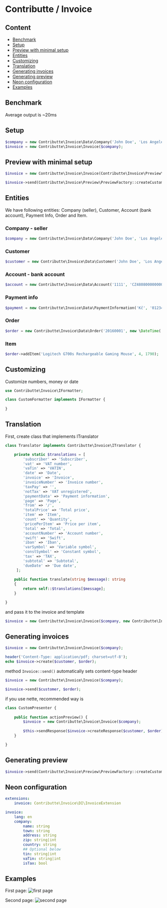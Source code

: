 # Contributte / Invoice

## Content

- [Benchmark](#benchmark)
- [Setup](#setup)
- [Preview with minimal setup](#preview-with-minimal-setup)
- [Entities](#entities)
- [Customizing](#customizing)
- [Translation](#translation)
- [Generating invoices](#generating-invoices)
- [Generating preview](#generating-preview)
- [Neon configuration](#neon-configuration)
- [Examples](#examples)

## Benchmark

Average output is ~20ms

## Setup

```php 
$company = new Contributte\Invoice\Data\Company('John Doe', 'Los Angeles', 'Cavetown', '720 55', 'USA', '0123456789', 'CZ0123456789');
$invoice = new Contributte\Invoice\Invoice($company);
```

## Preview with minimal setup

```php
$invoice = new Contributte\Invoice\Invoice(Contributte\Invoice\Preview\PreviewFactory::createCompany());

$invoice->send(Contributte\Invoice\Preview\PreviewFactory::createCustomer(), Contributte\Invoice\Preview\PreviewFactory::createOrder());
```

## Entities

We have following entities: Company (seller), Customer, Account (bank account), Payment Info, Order and Item.

### Company - seller

```php
$company = new Contributte\Invoice\Data\Company('John Doe', 'Los Angeles', 'Cavetown', '720 55', 'USA', '0123456789', 'CZ0123456789');
```

### Customer

```php
$customer = new Contributte\Invoice\Data\Customer('John Doe', 'Los Angeles', 'Cavetown', '720 55', 'USA');
```

### Account - bank account

```php
$account = new Contributte\Invoice\Data\Account('1111', 'CZ4808000000002353462015', 'GIGACZPX');
```

### Payment info

```php
$payment = new Contributte\Invoice\Data\PaymentInformation('Kč', '0123456789', '1234', 0.21);
```

### Order

```php
$order = new Contributte\Invoice\Data\Order('20160001', new \DateTime('+ 14 days'), $account, $payment);
```

### Item

```php
$order->addItem('Logitech G700s Rechargeable Gaming Mouse', 4, 1790);
```

## Customizing

Customize numbers, money or date

```php
use Contributte\Invoice\IFormatter;

class CustomFormatter implements IFormatter {
	
}
```

## Translation

First, create class that implements ITranslator

```php
class Translator implements Contributte\Invoice\ITranslator {

    private static $translations = [
        'subscriber' => 'Subscriber',
        'vat' => 'VAT number',
        'vaTin' => 'VATIN',
        'date' => 'Date',
        'invoice' => 'Invoice',
        'invoiceNumber' => 'Invoice number',
        'taxPay' => '',
        'notTax' => 'VAT unregistered',
        'paymentData' => 'Payment information',
        'page' => 'Page',
        'from' => '/',
        'totalPrice' => 'Total price',
        'item' => 'Item',
        'count' => 'Quantity',
        'pricePerItem' => 'Price per item',
        'total' => 'Total',
        'accountNumber' => 'Account number',
        'swift' => 'Swift',
        'iban' => 'Iban',
        'varSymbol' => 'Variable symbol',
        'constSymbol' => 'Constant symbol',
        'tax' => 'TAX',
        'subtotal' => 'Subtotal',
        'dueDate' => 'Due date',
     ];
    
    public function translate(string $message): string
	{
		return self::$translations[$message];
	}

}
```

and pass it to the invoice and template

```php
$invoice = new Contributte\Invoice\Invoice($company, new Contributte\Invoice\Templates\DefaultTemplate(new Translator()));
```

## Generating invoices

```php
$invoice = new Contributte\Invoice\Invoice($company);

header('Content-Type: application/pdf; charset=utf-8');
echo $invoice->create($customer, $order);
```

method `Invoice::send()` automatically sets content-type header

```php
$invoice = new Contributte\Invoice\Invoice($company);

$invoice->send($customer, $order);
```

if you use nette, recommended way is

```php
class CustomPresenter {
    
    public function actionPreview() {
        $invoice = new Contributte\Invoice\Invoice($company);
        
        $this->sendResponse($invoice->createResponse($customer, $order));
    }

}
```

## Generating preview

```php
$invoice->send(Contributte\Invoice\Preview\PreviewFactory::createCustomer(), Contributte\Invoice\Preview\PreviewFactory::createOrder());
```

## Neon configuration

```yaml
extensions:
	invoice: Contributte\Invoice\DI\InvoiceExtension

invoice:
	lang: en
	company:
		name: string
		town: string
		address: string
		zip: string|int
		country: string
		## Optional below
		tin: string|int
		vaTin: string|int
		isTax: bool
```

## Examples

First page:
![first page](http://i.imgbox.com/pwFByZ1L.jpg)

Second page:
![second page](http://i.imgbox.com/ebrwXldf.jpg)
